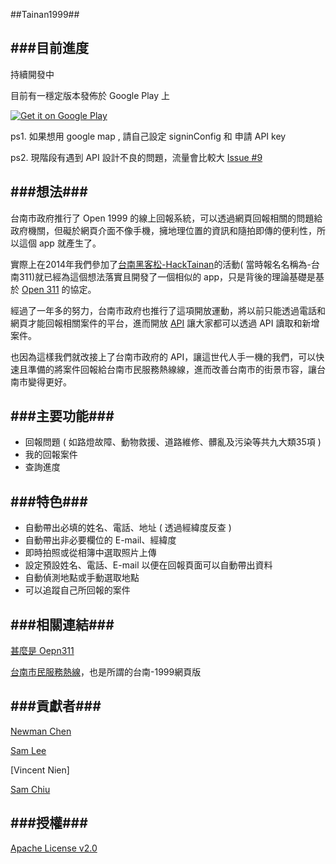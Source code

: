 ##Tainan1999##

###目前進度
---------------
持續開發中

目前有一穩定版本發佈於 Google Play 上

<a href="https://play.google.com/store/apps/details?id=tn.opendata.tainan311" target="_blank">
  <img alt="Get it on Google Play"
       src="https://developer.android.com/images/brand/zh-tw_generic_rgb_wo_60.png" />
</a>

ps1. 如果想用 google map , 請自己設定 signinConfig 和 申請 API key

ps2. 現階段有遇到 API 設計不良的問題，流量會比較大 [Issue #9][5]

###想法###
---------------
台南市政府推行了 Open 1999 的線上回報系統，可以透過網頁回報相關的問題給政府機關，但礙於網頁介面不像手機，擁地理位置的資訊和隨拍即傳的便利性，所以這個 app 就產生了。

實際上在2014年我們參加了[台南黑客松-HackTainan][2]的活動( 當時報名名稱為-台南311)就已經為這個想法落實且開發了一個相似的 app，只是背後的理論基礎是基於 [Open 311][6] 的協定。

經過了一年多的努力，台南市政府也推行了這項開放運動，將以前只能透過電話和網頁才能回報相關案件的平台，進而開放 [API][1] 讓大家都可以透過 API 讀取和新增案件。

也因為這樣我們就改接上了台南市政府的 API，讓這世代人手一機的我們，可以快速且準備的將案件回報給台南市民服務熱線線，進而改善台南市的街景市容，讓台南市變得更好。

###主要功能###
---------------
+ 回報問題 ( 如路燈故障、動物救援、道路維修、髒亂及污染等共九大類35項 )
+ 我的回報案件
+ 查詢進度

###特色###
---------------
+ 自動帶出必填的姓名、電話、地址 ( 透過經緯度反查 )
+ 自動帶出非必要欄位的 E-mail、經緯度
+ 即時拍照或從相簿中選取照片上傳
+ 設定預設姓名、電話、E-mail 以便在回報頁面可以自動帶出資料
+ 自動偵測地點或手動選取地點
+ 可以追蹤自己所回報的案件

###相關連結###
---------------
[甚麼是 Oepn311][6]

[台南市民服務熱線][3]，也是所謂的台南-1999網頁版

###貢獻者###
---------------
[Newman Chen](https://github.com/newmanchen)

[Sam Lee](https://github.com/misgod)

[Vincent Nien]

[Sam Chiu](https://github.com/iamsamchiu)


###授權###
---------------
[Apache License v2.0][4]

[1]: (http://1999.tainan.gov.tw/OpenExplain.aspx)
[2]: (http://tdcp.kktix.cc/events/hacktainan2014/)
[3]: (http://1999.tainan.gov.tw/)
[4]: (http://www.apache.org/licenses/LICENSE-2.0.html)
[5]: (https://github.com/kiang/1999.tainan.gov.tw/issues/9)
[6]: (http://www.open311.org/)
